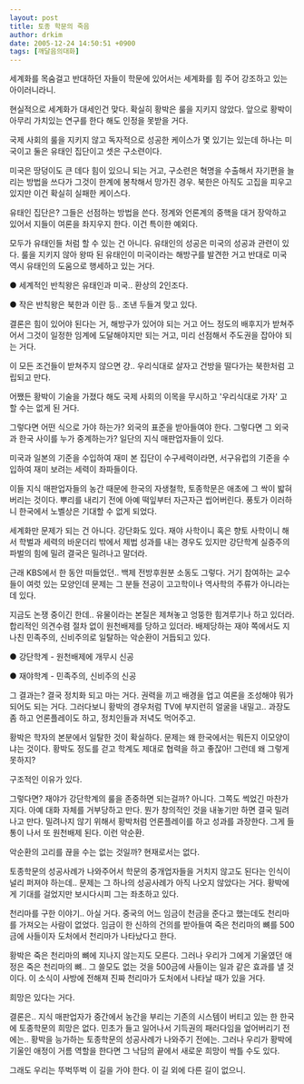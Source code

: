 ```yaml
---
layout: post
title: 토종 학문의 죽음
author: drkim
date: 2005-12-24 14:50:51 +0900
tags: [깨달음의대화]
---
```

세계화를 목숨걸고 반대하던 자들이 학문에 있어서는 세계화를 힘 주어 강조하고 있는 아이러니라니. 
  

  
현실적으로 세계화가 대세인건 맞다. 확실히 황박은 룰을 지키지 않았다. 앞으로 황박이 아무리 가치있는 연구를 한다 해도 인정을 못받을 거다. 
  

  
국제 사회의 룰을 지키지 않고 독자적으로 성공한 케이스가 몇 있기는 있는데 하나는 미국이고 둘은 유태인 집단이고 셋은 구소련이다. 
  

  
미국은 땅덩이도 큰 데다 힘이 있으니 되는 거고, 구소련은 혁명을 수출해서 자기편을 늘리는 방법을 쓰다가 그것이 한계에 봉착해서 망가진 경우. 북한은 아직도 고집을 피우고 있지만 이건 확실히 실패한 케이스다. 
  

  
유태인 집단은? 그들은 선점하는 방법을 쓴다. 정계와 언론계의 중핵을 대거 장악하고 있어서 지들이 여론을 좌지우지 한다. 이건 특이한 예외다. 
  

  
모두가 유태인들 처럼 할 수 있는 건 아니다. 유태인의 성공은 미국의 성공과 관련이 있다. 룰을 지키지 않아 왕따 된 유태인이 미국이라는 해방구를 발견한 거고 반대로 미국 역시 유태인의 도움으로 행세하고 있는 거다. 
  

  
● 세계적인 반칙왕은 유태인과 미국.. 환상의 2인조다.
  
● 작은 반칙왕은 북한과 이란 등.. 조낸 두들겨 맞고 있다. 
  

  
결론은 힘이 있어야 된다는 거, 해방구가 있어야 되는 거고 어느 정도의 배후지가 받쳐주어서 그것이 일정한 임계에 도달해야지만 되는 거고, 미리 선점해서 주도권을 잡아야 되는 거다. 
  

  
이 모든 조건들이 받쳐주지 않으면 걍.. 우리식대로 살자고 건방을 떨다가는 북한처럼 고립되고 만다. 
  

  
어쨌든 황박이 기술을 가졌다 해도 국제 사회의 이목을 무시하고 '우리식대로 가자' 고 할 수는 없게 된 거다. 
  

  
그렇다면 어떤 식으로 가야 하는가? 외국의 표준을 받아들여야 한다. 그렇다면 그 외국과 한국 사이를 누가 중계하는가? 일단의 지식 매판업자들이 있다. 
  

  
미국과 일본의 기준을 수입하여 재미 본 집단이 수구세력이라면, 서구유럽의 기준을 수입하여 재미 보려는 세력이 좌파들이다. 
  

  
이들 지식 매판업자들의 농간 때문에 한국의 자생철학, 토종학문은 애초에 그 싹이 밟혀버리는 것이다. 뿌리를 내리기 전에 아예 떡잎부터 자근자근 씹어버린다. 풍토가 이러하니 한국에서 노벨상은 기대할 수 없게 되었다. 
  

  
세계화만 문제가 되는 건 아니다. 강단화도 있다. 재야 사학이니 혹은 향토 사학이니 해서 학벌과 세력의 바운더리 밖에서 제법 성과를 내는 경우도 있지만 강단학계 실증주의 파벌의 힘에 밀려 결국은 밀려나고 말더라. 
  

  
근래 KBS에서 한 동안 떠들었던.. 백제 전방후원분 소동도 그렇다. 거기 참여하는 교수들이 여럿 있는 모양인데 문제는 그 분들 전공이 고고학이나 역사학의 주류가 아니라는데 있다. 
  

  
지금도 논쟁 중이긴 한데.. 유물이라는 본질은 제쳐놓고 엉뚱한 힘겨루기나 하고 있더라. 합리적인 의견수렴 절차 없이 원천배제를 당하고 있더라. 배제당하는 재야 쪽에서도 지나친 민족주의, 신비주의로 일탈하는 악순환이 거듭되고 있다.
  

  
● 강단학계 - 원천배제에 개무시 신공 
  
● 재야학계 - 민족주의, 신비주의 신공 
  

  
그 결과는? 결국 정치화 되고 마는 거다. 권력을 끼고 배경을 업고 여론을 조성해야 뭐가 되어도 되는 거다. 그러다보니 황박의 경우처럼 TV에 부지런히 얼굴을 내밀고.. 과장도 좀 하고 언론플레이도 하고, 정치인들과 저녁도 먹어주고. 
  

  
황박은 학자의 본분에서 일탈한 것이 확실하다. 문제는 왜 한국에서는 뭐든지 이모양이냐는 것이다. 황박도 정도를 걷고 학계도 제대로 협력을 하고 좋잖아! 그런데 왜 그렇게 못하지?
  

  
구조적인 이유가 있다. 
  

  
그렇다면? 재야가 강단학계의 룰을 존중하면 되는걸까? 아니다. 그쪽도 썩었긴 마찬가지다. 아예 대화 자체를 거부당하고 만다. 뭔가 창의적인 것을 내놓기만 하면 결국 밀려나고 만다. 밀려나지 않기 위해서 황박처럼 언론플레이를 하고 성과를 과장한다. 그게 들통이 나서 또 원천배제 된다. 이런 악순환.
  

  
악순환의 고리를 끊을 수는 없는 것일까? 현재로서는 없다. 
  

  
토종학문의 성공사례가 나와주어서 학문의 중개업자들을 거치지 않고도 된다는 인식이 널리 퍼져야 하는데.. 문제는 그 하나의 성공사례가 아직 나오지 않았다는 거다. 황박에게 기대를 걸었지만 보시다시피 그는 좌초하고 있다. 
  

  
천리마를 구한 이야기.. 아실 거다. 중국의 어느 임금이 천금을 준다고 했는데도 천리마를 가져오는 사람이 없었다. 임금이 한 신하의 건의를 받아들여 죽은 천리마의 뼈를 500금에 사들이자 도처에서 천리마가 나타났다고 한다. 
  

  
황박은 죽은 천리마의 뼈에 지나지 않는지도 모른다. 그러나 우리가 그에게 기울였던 애정은 죽은 천리마의 뼈.. 그 쓸모도 없는 것을 500금에 사들이는 일과 같은 효과를 낼 것이다. 이 소식이 사방에 전해져 진짜 천리마가 도처에서 나타날 때가 있을 거다.
  

  
희망은 있다는 거다.
  

  
결론은.. 지식 매판업자가 중간에서 농간을 부리는 기존의 시스템이 버티고 있는 한 한국에 토종학문의 희망은 없다. 민초가 들고 일어나서 기득권의 패러다임을 엎어버리기 전에는.. 황박을 능가하는 토종학문의 성공사례가 나와주기 전에는. 그러나 우리가 황박에 기울인 애정이 거름 역할을 한다면 그 낙담의 끝에서 새로운 희망이 싹틀 수도 있다. 
  

  
그래도 우리는 뚜벅뚜벅 이 길을 가야 한다. 이 길 외에 다른 길이 없으니.